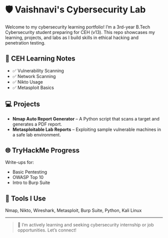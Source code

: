 # 🛡️ Vaishnavi's Cybersecurity Lab

Welcome to my cybersecurity learning portfolio! I’m a 3rd-year B.Tech Cybersecurity student preparing for CEH (v13). This repo showcases my learning, projects, and labs as I build skills in ethical hacking and penetration testing.

## 🔐 CEH Learning Notes
- ✅ Vulnerability Scanning
- ✅ Network Scanning
- ✅ Nikto Usage
- ✅ Metasploit Basics

## 💻 Projects
- **Nmap Auto Report Generator** – A Python script that scans a target and generates a PDF report.
- **Metasploitable Lab Reports** – Exploiting sample vulnerable machines in a safe lab environment.

## 🌐 TryHackMe Progress
Write-ups for:
- Basic Pentesting
- OWASP Top 10
- Intro to Burp Suite

## 📌 Tools I Use
Nmap, Nikto, Wireshark, Metasploit, Burp Suite, Python, Kali Linux

---
> 📢 I’m actively learning and seeking cybersecurity internship or job opportunities. Let’s connect!
